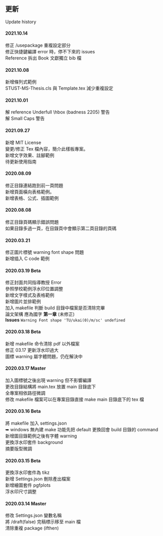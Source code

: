## 更新
Update history
#### 2021.10.14
修正 /usepackage 重複設定部分<br>
修正快捷鍵編譯 error 時，停不下來的 issues <br>
Reference 拆出 Book 文獻獨立 bib 檔

#### 2021.10.08
新增條列式範例 <br>
STUST-MS-Thesis.cls 與 Template.tex 減少重複設定

#### 2021.10.01
解 reference Underfull \hbox (badness 2205) 警告 <br>
解 Small Caps 警告

#### 2021.09.27
新增 MIT License <br>
變更/修正 Tex 檔內容，簡介此樣板專案。<br>
新增文字效果、註腳範例<br>
待更新使用指南

#### 2020.08.09
修正目錄連結跑到前一頁問題 <br>
新增頁面橫向表格範例。<br>
新增表格、公式、插圖範例

#### 2020.08.08
修正目錄頁碼顯示錯誤問題 <br>
如果目錄多過一頁，在目錄頁中會顯示第二頁目錄的頁碼

#### 2020.03.21
修正圖片標號 warning font shape 問題 <br>
新增插入 C code 範例

#### 2020.03.19 Beta
修正封面共同指導教授 Error <br>
參照學校範例浮水印位置調整 <br>
新增文字樣式及表格範例 <br>
新增圖片並排範例 <br>
加入 makefile 判斷 build 目錄中檔案是否清除完畢 <br>
論文架構 應為國字 **第一章** (未修正) <br>
**Issues** `Warning Font shape 'TU/ukai(0)/m/sc' undefined`

#### 2020.03.18 Beta
新增 makefile 命令清除 pdf 以外檔案<br>
修正 03.17 更新浮水印過大<br>
圖標 warning 屬字體問題，仍在解決中

#### 2020.03.17 Master
加入圖標號之後出現 warning 但不影響編譯<br>
更改目錄結構將 main.tex 放置 main 目錄底下 <br>
全專案相依路徑微調 <br>
修改 makefile 檔案可以在專案目錄直接 make main 目錄底下的 tex 檔 

#### 2020.03.16 Beta
將 makefile 加入 settings.json <br>
➥ windows 無內建 make 功能先把 default 更換回會 build 目錄的 command <br>
新增圖目錄範例之後有字體 warning <br>
更換浮水印套件 background <br>
摘要版型微調

#### 2020.03.15 Beta
更換浮水印套件為 tikz <br>
新增 Settings.json 刪除產出檔案 <br>
新增繪圖套件 pgfplots <br>
浮水印尺寸調整

#### 2020.03.14 Master
修改 Settings.json 變數名稱<br>
將 /draft(false) 完稿標示移至 main 檔<br>
清除重複 package (ifthen)
